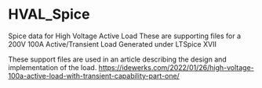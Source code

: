 # HVAL_Spice
Spice data for High Voltage Active Load
These are supporting files for a 200V 100A Active/Transient Load
Generated under LTSpice XVII

These support files are used in an article describing the design and implementation of the load.
https://idewerks.com/2022/01/26/high-voltage-100a-active-load-with-transient-capability-part-one/

